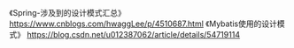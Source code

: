 《Spring-涉及到的设计模式汇总》
https://www.cnblogs.com/hwaggLee/p/4510687.html
《Mybatis使用的设计模式》
https://blog.csdn.net/u012387062/article/details/54719114